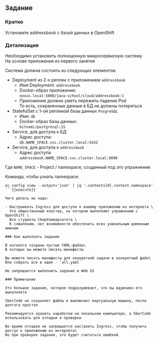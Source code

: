 ## Задание

### Кратко

Установите addressbook с базой данных в OpenShift

### Детализация

Необходимо установить полноценную микросервисную систему\
На основе приложения из первого занятия

Система должна состоять из следующих элементов:

- Deployment из 2-х реплик с приложением `addressbook`
    - Имя Deployment: `addressbook`
    - Docker-образ приложения: \
      `nexus.local:5000/java-school/cloud/addressbook:1`
    - Приложение должно уметь пережить падение Pod\
      То есть, сохраненные данные в БД не должны потеряться
- StatefulSet с 1-ой репликой базы данных `PosgreSQL`
    - Имя: `db`
    - Docker-образ базы данных: \
      `bitnami/postgresql:15`
- Service, для доступа к БД
    - Адрес доступа: \
      `db.NAME_SPACE.svc.cluster.local:5432`
- Service, для доступа к `addressbook`
    - Адрес доступа: \
      `addressbook.NAME_SPACE.svc.cluster.local:9090`

Где `NAME_SPACE` - Project / namespace, созданный под это упражнение

Команда, чтобы узнать namespace:

```
oc config view --output='json' | jq '.contexts[0].context.namespace'
```{{execute}}

Чего делать не надо:

- Настраивать Ingress для доступа к вашему приложению из интернета \
  Это общественный кластер, на котором выполняют упражнению с OpenShift \
  Все студенты СберУниверситета \
  К сожалению, нет возможности обеспечить всех уникальным доменным именем

### Как выполнять задание

В каталоге созданы пустые YAML-файлы\
В которых вы можете писать манифесты

Вы можете писать манифесты для конкретной задачи в конкретный файл\
Или собрать все в один - `all.yaml`

Не запрещается выполнить задание в Web UI

### Примечание

Это большое задание, которое подразумевает, что вы вдумчиво его выполняете

SberCode не сохраняет файлы и выключает виртуальную машину, после долгого простоя

Рекомендуется хранить наработки на локальном компьютере, а SberCode использовать для отладки и проверки

Во время отладки не запрещается настроить Ingress, чтобы получить доступ к приложению из интернета\
Но при проверке задания, это будет считаться ошибкой